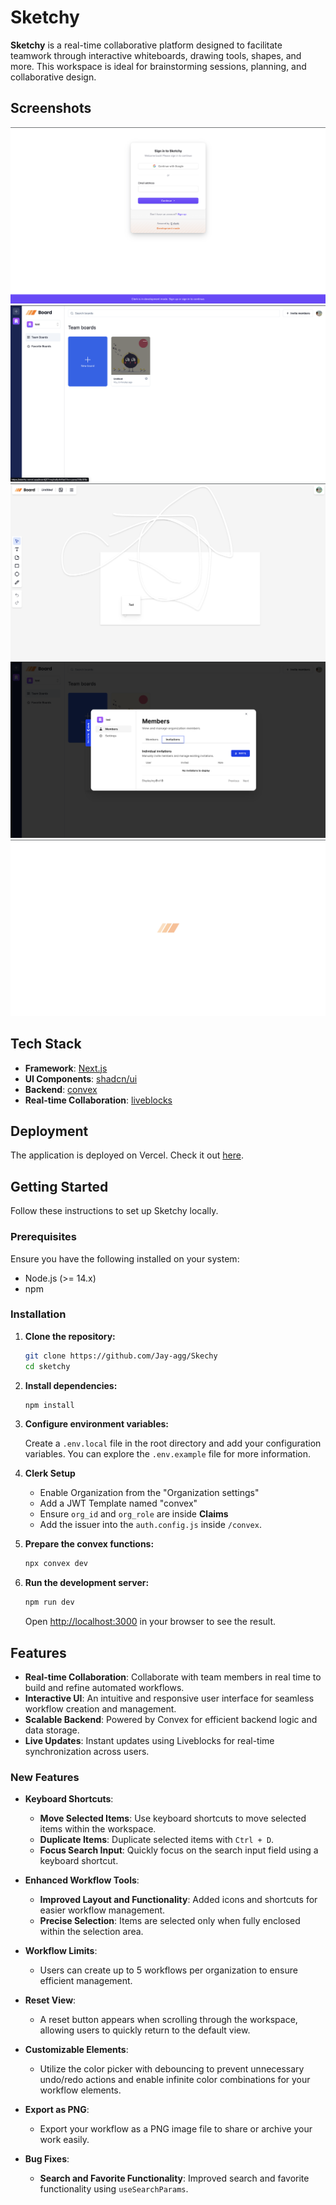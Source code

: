 # Sketchy

**Sketchy** is a real-time collaborative platform designed to facilitate teamwork through interactive whiteboards, drawing tools, shapes, and more. This workspace is ideal for brainstorming sessions, planning, and collaborative design.

## Screenshots

![Login](./public/Sketchy%20Login.png)
![Dashboard](./public/Sketchy%20Dashboard.png)
![Drawboard](./public/Sketchy%20Drawboard.png)
![Invite](./public/Sketchy%20Invite.png)
![Loading](./public/Sketchy%20Loading.png)

## Tech Stack

- **Framework**: [Next.js](https://nextjs.org/)
- **UI Components**: [shadcn/ui](https://ui.shadcn.com/)
- **Backend**: [convex](https://www.convex.dev/)
- **Real-time Collaboration**: [liveblocks](https://liveblocks.io/)

## Deployment

The application is deployed on Vercel. Check it out [here](https://skechy.vercel.app/).

## Getting Started

Follow these instructions to set up Sketchy locally.

### Prerequisites

Ensure you have the following installed on your system:

- Node.js (>= 14.x)
- npm

### Installation

1. **Clone the repository:**

   ```sh
   git clone https://github.com/Jay-agg/Skechy
   cd sketchy
   ```

2. **Install dependencies:**

   ```sh
   npm install
   ```

3. **Configure environment variables:**

   Create a `.env.local` file in the root directory and add your configuration variables. You can explore the `.env.example` file for more information.

4. **Clerk Setup**

   - Enable Organization from the "Organization settings"
   - Add a JWT Template named "convex"
   - Ensure `org_id` and `org_role` are inside **Claims**
   - Add the issuer into the `auth.config.js` inside `/convex`.

5. **Prepare the convex functions:**

   ```sh
   npx convex dev
   ```

6. **Run the development server:**

   ```sh
   npm run dev
   ```

   Open [http://localhost:3000](http://localhost:3000) in your browser to see the result.

## Features

- **Real-time Collaboration**: Collaborate with team members in real time to build and refine automated workflows.
- **Interactive UI**: An intuitive and responsive user interface for seamless workflow creation and management.
- **Scalable Backend**: Powered by Convex for efficient backend logic and data storage.
- **Live Updates**: Instant updates using Liveblocks for real-time synchronization across users.

### New Features

- **Keyboard Shortcuts**:

  - **Move Selected Items**: Use keyboard shortcuts to move selected items within the workspace.
  - **Duplicate Items**: Duplicate selected items with `Ctrl + D`.
  - **Focus Search Input**: Quickly focus on the search input field using a keyboard shortcut.

- **Enhanced Workflow Tools**:

  - **Improved Layout and Functionality**: Added icons and shortcuts for easier workflow management.
  - **Precise Selection**: Items are selected only when fully enclosed within the selection area.

- **Workflow Limits**:

  - Users can create up to 5 workflows per organization to ensure efficient management.

- **Reset View**:

  - A reset button appears when scrolling through the workspace, allowing users to quickly return to the default view.

- **Customizable Elements**:

  - Utilize the color picker with debouncing to prevent unnecessary undo/redo actions and enable infinite color combinations for your workflow elements.

- **Export as PNG**:

  - Export your workflow as a PNG image file to share or archive your work easily.

- **Bug Fixes**:
  - **Search and Favorite Functionality**: Improved search and favorite functionality using `useSearchParams`.
